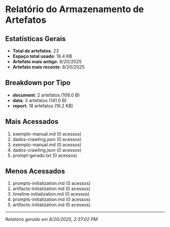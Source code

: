 
# Relatório do Armazenamento de Artefatos

## Estatísticas Gerais
- **Total de artefatos**: 23
- **Espaço total usado**: 16.4 KB
- **Artefato mais antigo**: 8/20/2025
- **Artefato mais recente**: 8/20/2025

## Breakdown por Tipo
- **document**: 2 artefatos (106.0 B)
- **data**: 3 artefatos (141.0 B)
- **report**: 18 artefatos (16.2 KB)

## Mais Acessados
1. exemplo-manual.md (0 acessos)
2. dados-crawling.json (0 acessos)
3. exemplo-manual.md (0 acessos)
4. dados-crawling.json (0 acessos)
5. prompt-gerado.txt (0 acessos)

## Menos Acessados
1. prompts-initialization.md (0 acessos)
2. artifacts-initialization.md (0 acessos)
3. timeline-initialization.md (0 acessos)
4. prompts-initialization.md (0 acessos)
5. artifacts-initialization.md (0 acessos)

---
*Relatório gerado em 8/20/2025, 2:37:02 PM*
